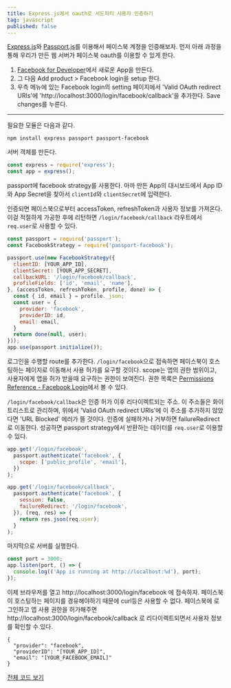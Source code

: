 ```yaml
---
title: Express.js에서 oauth로 서드파티 사용자 인증하기
tag: javascript
published: false
---
```


[Express.js](https://expressjs.com/)와 [Passport.js](http://passportjs.org/)를 이용해서 페이스북 계정을 인증해보자. 먼저 아래 과정을 통해 우리가 만든 웹 서버가 페이스북 oauth를 이용할 수 있게 한다.

1. [Facebook for Developer](https://developers.facebook.com)에서 새로운 App을 만든다.
2. 그 다음 Add product > Facebook login을 setup 한다.
3. 우측 메뉴에 있는 Facebook login의 setting 페이지에서 'Valid OAuth redirect URIs'에 'http://localhost:3000/login/facebook/callback'을 추가한다. Save changes를 누른다.

---

필요한 모듈은 다음과 같다.

```
npm install express passport passport-facebook
```

서버 객체를 만든다.

```js
const express = require('express');
const app = express();
```

passport에 facebook strategy를 사용한다. 아까 만든 App의 대시보드에서 App ID와 App Secret을 찾아서 `clientId`와 `clientSecret`에 입력한다.

인증되면 페이스북으로부터 accessToken, refreshToken과 사용자 정보를 가져온다. 이걸 적절하게 가공한 후에 리턴하면 `/login/facebook/callback` 라우트에서 `req.user`로 사용할 수 있다.

```js
const passport = require('passport');
const FacebookStrategy = require('passport-facebook');

passport.use(new FacebookStrategy({
  clientID: [YOUR_APP_ID],
  clientSecret: [YOUR_APP_SECRET],
  callbackURL: '/login/facebook/callback',
  profileFields: ['id', 'email', 'name'],
}, (accessToken, refreshToken, profile, done) => {
  const { id, email } = profile._json;
  const user = {
    provider: 'facebook',
    providerID: id,
    email: email,
  }
  return done(null, user);
}));
app.use(passport.initialize());
```

로그인을 수행할 route를 추가한다. `/login/facebook`으로 접속하면 페이스북이 호스팅하는 페이지로 이동해서 사용 허가를 요구할 것이다. scope는 앱의 권한 범위이고, 사용자에게 앱을 허가 받을때 요구하는 권한이 보여진다. 권한 목록은 [Permissions Reference - Facebook Login](https://developers.facebook.com/docs/facebook-login/permissions)에서 볼 수 있다.

`/login/facebook/callback`은 인증 허가 이후 리다이렉트되는 주소. 이 주소들은 화이트리스트로 관리하며, 위에서 'Valid OAuth redirect URIs'에 이 주소를 추가하지 않았다면 'URL Blocked' 에러가 뜰 것이다. 인증에 실패하거나 거부하면 failureRedirect로 이동한다. 성공하면 passport strategy에서 반환하는 데이터를 `req.user`로 이용할 수 있다.

```js
app.get('/login/facebook',
  passport.authenticate('facebook', {
    scope: ['public_profile', 'email'],
  })
);

app.get('/login/facebook/callback',
  passport.authenticate('facebook', {
    session: false,
    failureRedirect: '/login/facebook',
  }), (req, res) => {
    return res.json(req.user);
  }
);
```

마지막으로 서버를 실행한다.

```js
const port = 3000;
app.listen(port, () => {
  console.log(('App is running at http://localhost:%d'), port);
});
```

이제 브라우저를 열고 http://localhost:3000/login/facebook 에 접속하자. 페이스북이 호스팅하는 페이지를 경유해야하기 때문에 curl등은 사용할 수 없다. 페이스북에 로그인하고 앱 사용 권한을 허가해주면 http://localhost:3000/login/facebook/callback 로 리다이렉트되면서 사용자 정보를 확인할 수 있다.

```
{
  "provider": "facebook",
  "providerID": "[YOUR_APP_ID]",
  "email": "[YOUR_FACEBOOK_EMAIL]"
}
```

[전체 코드 보기](https://gist.github.com/kdby-io/00e22514b0e27812cf781d6ee0caa9e0)